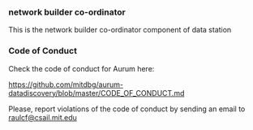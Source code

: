 ### network builder co-ordinator

This is the network builder co-ordinator component of data station

### Code of Conduct

Check the code of conduct for Aurum here: 

https://github.com/mitdbg/aurum-datadiscovery/blob/master/CODE_OF_CONDUCT.md

Please, report violations of the code of conduct by sending an email to
raulcf@csail.mit.edu
